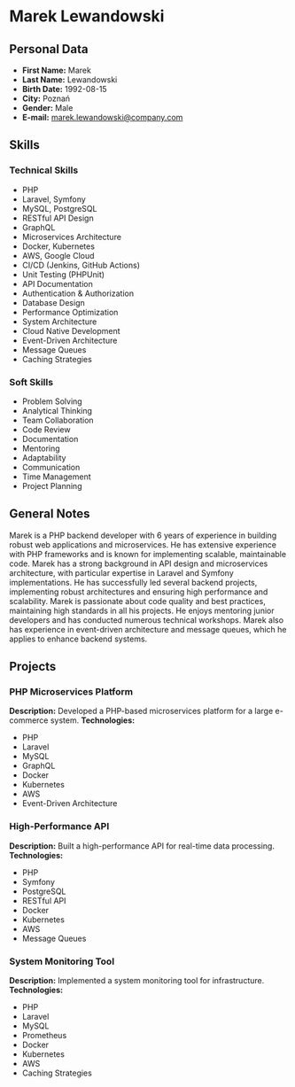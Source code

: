 # Marek Lewandowski

## Personal Data
- **First Name:** Marek
- **Last Name:** Lewandowski
- **Birth Date:** 1992-08-15
- **City:** Poznań
- **Gender:** Male
- **E-mail:** marek.lewandowski@company.com

## Skills
### Technical Skills
- PHP
- Laravel, Symfony
- MySQL, PostgreSQL
- RESTful API Design
- GraphQL
- Microservices Architecture
- Docker, Kubernetes
- AWS, Google Cloud
- CI/CD (Jenkins, GitHub Actions)
- Unit Testing (PHPUnit)
- API Documentation
- Authentication & Authorization
- Database Design
- Performance Optimization
- System Architecture
- Cloud Native Development
- Event-Driven Architecture
- Message Queues
- Caching Strategies

### Soft Skills
- Problem Solving
- Analytical Thinking
- Team Collaboration
- Code Review
- Documentation
- Mentoring
- Adaptability
- Communication
- Time Management
- Project Planning

## General Notes
Marek is a PHP backend developer with 6 years of experience in building robust web applications and microservices. He has extensive experience with PHP frameworks and is known for implementing scalable, maintainable code. Marek has a strong background in API design and microservices architecture, with particular expertise in Laravel and Symfony implementations. He has successfully led several backend projects, implementing robust architectures and ensuring high performance and scalability. Marek is passionate about code quality and best practices, maintaining high standards in all his projects. He enjoys mentoring junior developers and has conducted numerous technical workshops. Marek also has experience in event-driven architecture and message queues, which he applies to enhance backend systems.

## Projects
### PHP Microservices Platform
**Description:** Developed a PHP-based microservices platform for a large e-commerce system.
**Technologies:**
- PHP
- Laravel
- MySQL
- GraphQL
- Docker
- Kubernetes
- AWS
- Event-Driven Architecture

### High-Performance API
**Description:** Built a high-performance API for real-time data processing.
**Technologies:**
- PHP
- Symfony
- PostgreSQL
- RESTful API
- Docker
- Kubernetes
- AWS
- Message Queues

### System Monitoring Tool
**Description:** Implemented a system monitoring tool for infrastructure.
**Technologies:**
- PHP
- Laravel
- MySQL
- Prometheus
- Docker
- Kubernetes
- AWS
- Caching Strategies 